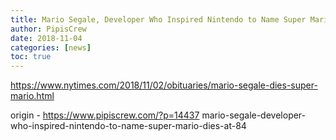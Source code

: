 ```yaml
---
title: Mario Segale, Developer Who Inspired Nintendo to Name Super Mario, Dies at 84
author: PipisCrew
date: 2018-11-04
categories: [news]
toc: true
---
```


https://www.nytimes.com/2018/11/02/obituaries/mario-segale-dies-super-mario.html

origin - https://www.pipiscrew.com/?p=14437 mario-segale-developer-who-inspired-nintendo-to-name-super-mario-dies-at-84